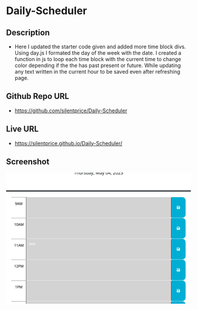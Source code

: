 # Daily-Scheduler

## Description
* Here I updated the starter code given and added more time block divs. Using day.js I formated the day of the week with the date. I created a function in js to loop each time block with the current time to change color depending if the the has past present or future. While updating any text written in the current hour to be saved even after refreshing page. 

## Github Repo URL
* https://github.com/silentprice/Daily-Scheduler

## Live URL 
*  https://silentprice.github.io/Daily-Scheduler/

## Screenshot
![screenshot](./Develop/images/Screenshot%202023-05-04%20at%206.04.22%20PM.png)